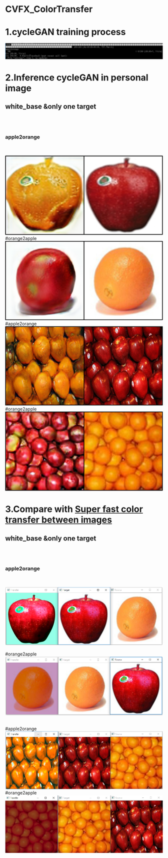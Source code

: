 # CVFX_ColorTransfer 

  # 1.cycleGAN training process 
  ![image](https://github.com/CharlieYao1996/CVFX_ColorTransfer-/blob/master/progress%20bar.png)
  # 2.Inference cycleGAN in personal image
  ## white_base &only one target
  <br></br>
  ### apple2orange
  <br></br>
  ![image](https://github.com/CharlieYao1996/CVFX_ColorTransfer-/blob/master/apple2orange_Epoch200_01.png)
  #orange2apple
  ![image](https://github.com/CharlieYao1996/CVFX_ColorTransfer-/blob/master/orange2apple_Epoch200_01.png)
  #apple2orange
  ![image](https://github.com/CharlieYao1996/CVFX_ColorTransfer-/blob/master/apple2orange_Epoch200_02.PNG)
  #orange2apple
  ![image](https://github.com/CharlieYao1996/CVFX_ColorTransfer-/blob/master/orange2apple_Epoch200_02.PNG)
  # 3.Compare with [Super fast color transfer between images](https://github.com/jrosebr1/color_transfer)
  ## white_base &only one target
  <br></br>
  ### apple2orange
  <br></br>
  ![image](https://github.com/CharlieYao1996/CVFX_ColorTransfer-/blob/master/apple2orange_ref_01.png)
  <br></br>
  #orange2apple
  ![image](https://github.com/CharlieYao1996/CVFX_ColorTransfer-/blob/master/orange2apple_ref_01.png)
  <br></br>
  
  #apple2orange
  ![image](https://github.com/CharlieYao1996/CVFX_ColorTransfer-/blob/master/apple2orange_ref_02.PNG)
  #orange2apple
  ![image](https://github.com/CharlieYao1996/CVFX_ColorTransfer-/blob/master/orange2apple_ref_02.PNG)
